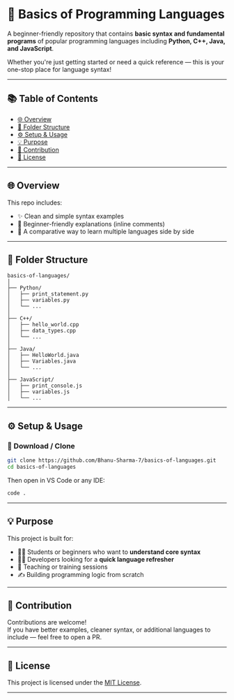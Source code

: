 # 🚀 Basics of Programming Languages

A beginner-friendly repository that contains **basic syntax and fundamental programs** of popular programming languages including **Python, C++, Java, and JavaScript**.

Whether you're just getting started or need a quick reference — this is your one-stop place for language syntax!

---

## 📚 Table of Contents

- [🌐 Overview](#-overview)
- [📁 Folder Structure](#-folder-structure)
- [⚙️ Setup & Usage](#️-setup--usage)
- [💡 Purpose](#-purpose)
- [🤝 Contribution](#-contribution)
- [📄 License](#-license)

---

## 🌐 Overview

This repo includes:
- ✨ Clean and simple syntax examples
- 📖 Beginner-friendly explanations (inline comments)
- 🧠 A comparative way to learn multiple languages side by side

---

## 📁 Folder Structure

```
basics-of-languages/
│
├── Python/
│   ├── print_statement.py
│   ├── variables.py
│   └── ...
│
├── C++/
│   ├── hello_world.cpp
│   ├── data_types.cpp
│   └── ...
│
├── Java/
│   ├── HelloWorld.java
│   ├── Variables.java
│   └── ...
│
├── JavaScript/
│   ├── print_console.js
│   ├── variables.js
│   └── ...
```

---

## ⚙️ Setup & Usage

### 🔽 Download / Clone
```bash
git clone https://github.com/Bhanu-Sharma-7/basics-of-languages.git
cd basics-of-languages
```

Then open in VS Code or any IDE:
```bash
code .
```

---

## 💡 Purpose

This project is built for:

- 🧑‍🎓 Students or beginners who want to **understand core syntax**
- 🧑‍💻 Developers looking for a **quick language refresher**
- 🏫 Teaching or training sessions
- ✍️ Building programming logic from scratch

---

## 🤝 Contribution

Contributions are welcome!  
If you have better examples, cleaner syntax, or additional languages to include — feel free to open a PR.

---

## 📄 License

This project is licensed under the [MIT License](LICENSE).

---